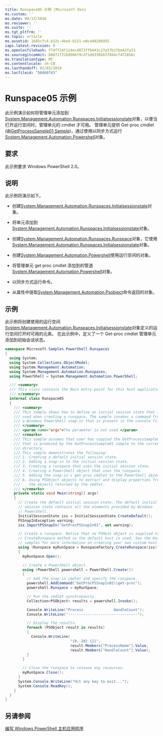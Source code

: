 ```yaml
---
title: Runspace05 示例 |Microsoft Docs
ms.custom: ''
ms.date: 09/13/2016
ms.reviewer: ''
ms.suite: ''
ms.tgt_pltfrm: ''
ms.topic: article
ms.assetid: 1685cfc4-b32c-4bed-b221-e0c4482db955
caps.latest.revision: 9
ms.openlocfilehash: f74ff24f114ecd872ffb443c27a57b1fbe42fa23
ms.sourcegitcommit: b6871f21bd666f9cd71dd336bb3f844cf472b56c
ms.translationtype: MT
ms.contentlocale: zh-CN
ms.lasthandoff: 02/03/2019
ms.locfileid: "56860743"
---
```

# <a name="runspace05-sample"></a>Runspace05 示例

此示例演示如何将管理单元添加到[System.Management.Automation.Runspaces.Initialsessionstate](/dotnet/api/System.Management.Automation.Runspaces.InitialSessionState)对象，以便当打开运行空间时，管理单元的 cmdlet 才可用。 管理单元提供 Get-proc cmdlet (由[GetProcessSample01 Sample](../cmdlet/getprocesssample01-sample.md))，通过使用以同步方式运行[System.Management.Automation.Powershell](/dotnet/api/system.management.automation.powershell)对象。

## <a name="requirements"></a>要求

此示例要求 Windows PowerShell 2.0。

## <a name="demonstrates"></a>说明

此示例将演示如下。

- 创建[System.Management.Automation.Runspaces.Initialsessionstate](/dotnet/api/System.Management.Automation.Runspaces.InitialSessionState)对象。

- 将单元添加到[System.Management.Automation.Runspaces.Initialsessionstate](/dotnet/api/System.Management.Automation.Runspaces.InitialSessionState)对象。

- 创建[System.Management.Automation.Runspaces.Runspace](/dotnet/api/System.Management.Automation.Runspaces.Runspace)对象，它使用[System.Management.Automation.Runspaces.Initialsessionstate](/dotnet/api/System.Management.Automation.Runspaces.InitialSessionState)对象。

- 创建[System.Management.Automation.Powershell](/dotnet/api/system.management.automation.powershell)使用运行空间的对象。

- 将管理单元 get proc cmdlet 添加到的管道[System.Management.Automation.Powershell](/dotnet/api/system.management.automation.powershell)对象。

- 以同步方式运行命令。

- 从属性中提取[System.Management.Automation.Psobject](/dotnet/api/System.Management.Automation.PSObject)命令返回的对象。

## <a name="example"></a>示例

此示例将创建使用的运行空间[System.Management.Automation.Runspaces.Initialsessionstate](/dotnet/api/System.Management.Automation.Runspaces.InitialSessionState)对象定义的运行空间打开时可用的元素。 在此示例中，定义了一个 Get-proc cmdlet 管理单元添加到初始会话状态。

```csharp
namespace Microsoft.Samples.PowerShell.Runspaces
{
  using System;
  using System.Collections.ObjectModel;
  using System.Management.Automation;
  using System.Management.Automation.Runspaces;
  using PowerShell = System.Management.Automation.PowerShell;

  /// <summary>
  /// This class contains the Main entry point for this host application.
  /// </summary>
  internal class Runspace05
  {
    /// <summary>
    /// This sample shows how to define an initial session state that is
    /// used when creating a runspace. The sample invokes a command from
    /// a Windows PowerShell snap-in that is present in the console file.
    /// </summary>
    /// <param name="args">The parameter is not used.</param>
    /// <remarks>
    /// This sample assumes that user has coppied the GetProcessSample01.dll
    /// that is produced by the GetProcessSample01 sample to the current
    /// directory.
    /// This sample demonstrates the following:
    /// 1. Creating a default initial session state.
    /// 2. Adding a snap-in to the initial session state.
    /// 3. Creating a runspace that uses the initial session state.
    /// 4. Creating a PowerShell object that uses the runspace.
    /// 5. Adding the snap-in's get-proc cmdlet to the PowerShell object.
    /// 6. Using PSObject objects to extract and display properties from
    ///    the objects returned by the cmdlet.
    /// </remarks>
    private static void Main(string[] args)
    {
      // Create the default initial session state. The default initial
      // session state contains all the elements provided by Windows
      // PowerShell.
      InitialSessionState iss = InitialSessionState.CreateDefault();
      PSSnapInException warning;
      iss.ImportPSSnapIn("GetProcPSSnapIn01", out warning);

      // Create a runspace. Notice that no PSHost object is supplied to the
      // CreateRunspace method so the default host is used. See the Host
      // samples for more information on creating your own custom host.
      using (Runspace myRunSpace = RunspaceFactory.CreateRunspace(iss))
      {
        myRunSpace.Open();

        // Create a PowerShell object.
        using (PowerShell powershell = PowerShell.Create())
        {
          // Add the snap-in cmdlet and specify the runspace.
          powershell.AddCommand("GetProcPSSnapIn01\\get-proc");
          powershell.Runspace = myRunSpace;

          // Run the cmdlet synchronously.
          Collection<PSObject> results = powershell.Invoke();

          Console.WriteLine("Process              HandleCount");
          Console.WriteLine("--------------------------------");

          // Display the results.
          foreach (PSObject result in results)
          {
            Console.WriteLine(
                              "{0,-20} {1}",
                              result.Members["ProcessName"].Value,
                              result.Members["HandleCount"].Value);
          }
        }

        // Close the runspace to release any resources.
        myRunSpace.Close();
      }
      System.Console.WriteLine("Hit any key to exit...");
      System.Console.ReadKey();
    }
  }
}
```

## <a name="see-also"></a>另请参阅

[编写 Windows PowerShell 主机应用程序](./writing-a-windows-powershell-host-application.md)